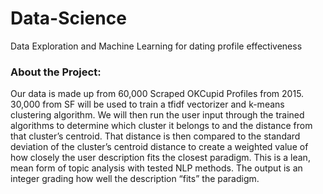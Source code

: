 # Data-Science
Data Exploration and Machine Learning for dating profile effectiveness


### About the Project:

Our data is made up from 60,000 Scraped OKCupid Profiles from 2015. 30,000 from SF will be used to train a tfidf vectorizer and k-means clustering algorithm. We will then run the user input through the trained algorithms to determine which cluster it belongs to and the distance from that cluster’s centroid. That distance is then compared to the standard deviation of the cluster’s centroid distance to create a weighted value of how closely the user description fits the closest paradigm. This is a lean, mean form of topic analysis with tested NLP methods. The output is an integer grading how well the description “fits” the paradigm. 
